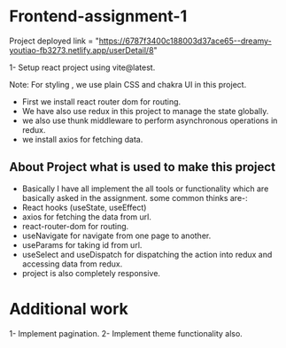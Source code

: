 # Frontend-assignment-1

Project deployed link = "https://6787f3400c188003d37ace65--dreamy-youtiao-fb3273.netlify.app/userDetail/8"

1- Setup react project using vite@latest.

Note: For styling , we use plain CSS and chakra UI in this project.

- First we install react router dom for routing.
- We have also use redux in this project to manage the state globally.
- we also use thunk middleware to perform asynchronous operations in redux.
- we install axios for fetching data.

## About Project what is used to make this project

- Basically I have all implement the all tools or functionality which are basically asked in the assignment.
  some common thinks are-:
- React hooks (useState, useEffect)
- axios for fetching the data from url.
- react-router-dom for routing.
- useNavigate for navigate from one page to another.
- useParams for taking id from url.
- useSelect and useDispatch for dispatching the action into redux and accessing data from redux.
- project is also completely responsive.

# Additional work

1- Implement pagination.
2- Implement theme functionality also.
